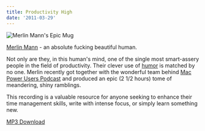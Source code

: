 ```yaml
---
title: Productivity High
date: '2011-03-29'
---
```


![Merlin Mann's Epic Mug][1]

[Merlin Mann][2] - an absolute fucking beautiful human.

Not only are they, in this human's mind, one of the single most
smart-assery people in the field of productivity.
Their clever use of [humor][3] is matched by no one.
Merlin recently got together
with the wonderful team behind
[Mac Power Users Podcast][4] and produced an epic (2 1/2 hours) tome of meandering,
shiny ramblings.

This recording is a valuable resource for anyone seeking to enhance their time management skills,
write with intense focus, or simply learn something new.


[MP3 Download][5]

[1]: http://c522735.r35.cf2.rackcdn.com/merlin-mann.jpeg
[2]: http://www.merlinmann.com/
[3]: http://twitter.com/hotdogsladies
[4]: http://macpowerusers.com/2011/03/mpu-046-workflows-with-merlin-mann-ii/
[5]: http://www.relay.fm/mpu/46
